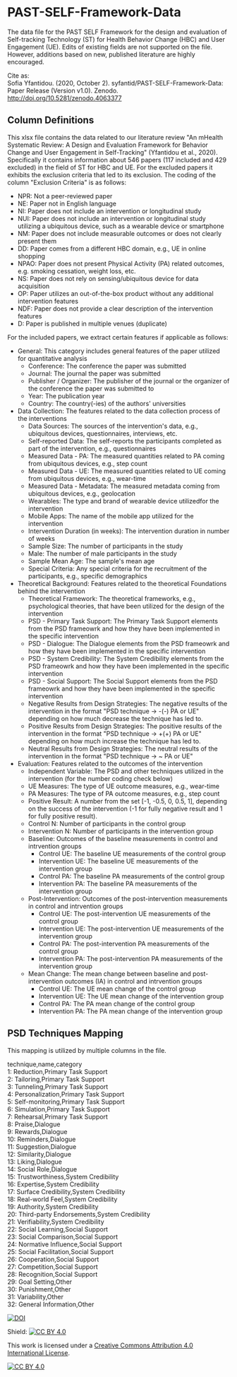 # PAST-SELF-Framework-Data
The data file for the PAST SELF Framework for the design and evaluation of Self-tracking Technology (ST) for Health Behavior Change (HBC) and User Engagement (UE). Edits of existing fields are not supported on the file. However, additions based on new, published literature are highly encouraged.

Cite as:   
Sofia Yfantidou. (2020, October 2). syfantid/PAST-SELF-Framework-Data: Paper Release (Version v1.0). Zenodo. http://doi.org/10.5281/zenodo.4063377

## Column Definitions
This xlsx file contains the data related to our literature review "An mHealth Systematic Review: A Design and Evaluation Framework for Behavior Change and User Engagement in Self-Tracking" (Yfantidou et al., 2020). Specifically it contains information about 546 papers (117 included and 429 excluded) in the field of ST for HBC and UE. For the excluded papers it exhibits the exclusion criteria that led to its exclusion. The coding of the column "Exclusion Criteria" is as follows:
* NPR: Not a peer-reviewed paper
* NE: Paper not in English language
* NI: Paper does not include an intervention or longitudinal study
* NUI: Paper does not include an intervention or longitudinal study utilizing a ubiquitous device, such as a wearable device or smartphone
* NM: Paper does not include measurable outcomes or does not clearly present them
* DD: Paper comes from a different HBC domain, e.g., UE in online shopping
* NPAO: Paper does not present Physical Activity (PA) related outcomes, e.g. smoking cessation, weight loss, etc.
* NS: Paper does not rely on sensing/ubiquitous device for data acquisition
* OP: Paper utilizes an out-of-the-box product without any additional intervention features
* NDF: Paper does not provide a clear description of the intervention features
* D: Paper is published in multiple venues (duplicate)

For the included papers, we extract certain features if applicable as follows:
* General: This category includes general features of the paper utilized for quantitative analysis
  - Conference: The conference the paper was submitted
  - Journal: The journal the paper was submitted 
  - Publisher / Organizer: The publisher of the journal or the organizer of the conference the paper was submitted to
  - Year: The publication year
  - Country: The country(-ies) of the authors' universities
* Data Collection: The features related to the data collection process of the interventions
  - Data Sources: The sources of the intervention's data, e.g., ubiquitous devices, questionnaires, interviews, etc.
  - Self-reported Data: The self-reports the participants completed as part of the intervention, e.g., questionnaires
  - Measured Data - PA: The measured quantities related to PA coming from ubiquitous devices, e.g., step count
  - Measured Data - UE: The measured quantities related to UE coming from ubiquitous devices, e.g., wear-time
  - Measured Data - Metadata: The measured metadata coming from ubiquitous devices, e.g., geolocation
  - Wearables: The type and brand of wearable device utilizedfor the intervention
  - Mobile Apps: The name of the mobile app utilized for the intervention
  - Intervention Duration (in weeks): The intervention duration in number of weeks
  - Sample Size: The number of participants in the study
  - Male: The number of male participants in the study
  - Sample Mean Age: The sample's mean age
  - Special Criteria: Any special criteria for the recruitment of the participants, e.g., specific demographics
* Theoretical Background: Features related to the theoretical Foundations behind the intervention
  - Theoretical Framework: The theoretical frameworks, e.g., psychological theories, that have been utilized for the design of the intervention
  - PSD - Primary Task Support: The Primary Task Support elements from the PSD frameowrk and how they have been implemented in the specific intervention
  - PSD - Dialogue: The Dialogue elements from the PSD frameowrk and how they have been implemented in the specific intervention
  - PSD - System Credibility: The System Credibility elements from the PSD frameowrk and how they have been implemented in the specific intervention
  - PSD - Social Support: The Social Support elements from the PSD frameowrk and how they have been implemented in the specific intervention
  - Negative Results from Design Strategies: The negative results of the intervention in the format "PSD technique -> -(-) PA or UE" depending on how much decrease the technique has led to.
  - Positive Results from Design Strategies: The positive results of the intervention in the format "PSD technique -> +(+) PA or UE" depending on how much increase the technique has led to.
  - Neutral Results from Design Strategies: The neutral results of the intervention in the format "PSD technique -> ~ PA or UE" 
* Evaluation: Features related to the outcomes of the intervention
  - Independent Variable: The PSD and other techniques utilized in the intervention (for the number coding check below)
  - UE Measures: The type of UE outcome measures, e.g., wear-time
  - PA Measures: The type of PA outcome measures, e.g., step count
  - Positive Result: A number from the set [-1, -0.5, 0, 0.5, 1], depending on the success of the intervention (-1 for fully negative result and 1 for fully positive result).
  - Control N: Number of participants in the control group
  - Intervention N: Number of participants in the intervention group
  - Baseline: Outcomes of the baseline measurements in control and intrvention groups
    - Control UE: The baseline UE measurements of the control group
    - Intervention UE: The baseline UE measurements of the intervention group
    - Control PA: The baseline PA measurements of the control group
    - Intervention PA: The baseline PA measurements of the intervention group
  - Post-Intervention: Outcomes of the post-intervention measurements in control and intrvention groups		
    - Control UE: The post-intervention UE measurements of the control group
    - Intervention UE: The post-intervention UE measurements of the intervention group
    - Control PA: The post-intervention PA measurements of the control group
    - Intervention PA: The post-intervention PA measurements of the intervention group
  - Mean Change: The mean change between baseline and post-intervention outcomes (IA) in control and intrvention groups		
    - Control UE: The UE mean change of the control group
    - Intervention UE: The UE mean change of the intervention group
    - Control PA: The PA mean change of the control group
    - Intervention PA: The PA mean change of the intervention group

## PSD Techniques Mapping
This mapping is utilized by multiple columns in the file.  

technique,name,category  
1: Reduction,Primary Task Support  
2: Tailoring,Primary Task Support  
3: Tunneling,Primary Task Support  
4: Personalization,Primary Task Support  
5: Self-monitoring,Primary Task Support  
6: Simulation,Primary Task Support  
7: Rehearsal,Primary Task Support  
8: Praise,Dialogue  
9: Rewards,Dialogue  
10: Reminders,Dialogue  
11: Suggestion,Dialogue  
12: Similarity,Dialogue  
13: Liking,Dialogue  
14: Social Role,Dialogue  
15: Trustworthiness,System Credibility  
16: Expertise,System Credibility  
17: Surface Credibility,System Credibility  
18: Real-world Feel,System Credibility  
19: Authority,System Credibility  
20: Third-party Endorsements,System Credibility  
21: Verifiability,System Credibility  
22: Social Learning,Social Support  
23: Social Comparison,Social Support  
24: Normative Influence,Social Support  
25: Social Facilitation,Social Support  
26: Cooperation,Social Support  
27: Competition,Social Support  
28: Recognition,Social Support  
29: Goal Setting,Other  
30: Punishment,Other  
31: Variability,Other  
32: General Information,Other  

[![DOI](https://zenodo.org/badge/295764967.svg)](https://zenodo.org/badge/latestdoi/295764967)

Shield: [![CC BY 4.0][cc-by-shield]][cc-by]

This work is licensed under a
[Creative Commons Attribution 4.0 International License][cc-by].

[![CC BY 4.0][cc-by-image]][cc-by]

[cc-by]: http://creativecommons.org/licenses/by/4.0/
[cc-by-image]: https://i.creativecommons.org/l/by/4.0/88x31.png
[cc-by-shield]: https://img.shields.io/badge/License-CC%20BY%204.0-lightgrey.svg
